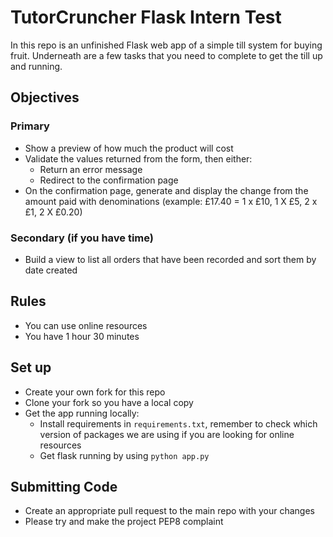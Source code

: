 # TutorCruncher Flask Intern Test

In this repo is an unfinished Flask web app of a simple till system for buying fruit. Underneath are a few 
tasks that you need to complete to get the till up and running.

## Objectives

### Primary

- Show a preview of how much the product will cost
- Validate the values returned from the form, then either: 
  - Return an error message
  - Redirect to the confirmation page
- On the confirmation page, generate and display the change from the amount paid 
  with denominations (example: £17.40 = 1 x £10, 1 X £5, 2 x £1, 2 X £0.20)

### Secondary (if you have time)

- Build a view to list all orders that have been recorded and sort them by date created

## Rules

- You can use online resources
- You have 1 hour 30 minutes

## Set up

- Create your own fork for this repo
- Clone your fork so you have a local copy
- Get the app running locally:
  - Install requirements in `requirements.txt`, remember to check which version of packages we are using if you are 
    looking for online resources
  - Get flask running by using `python app.py`

## Submitting Code

- Create an appropriate pull request to the main repo with your changes
- Please try and make the project PEP8 complaint
